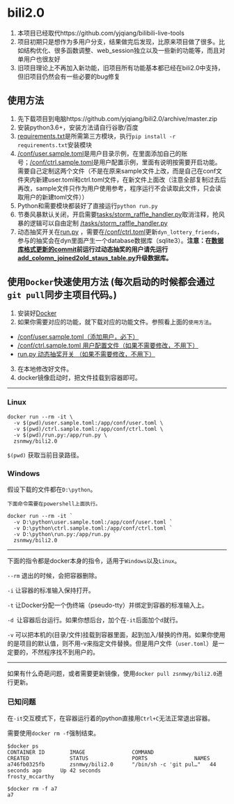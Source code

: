 bili2.0  
========
1. 本项目已经取代https://github.com/yjqiang/bilibili-live-tools  
2. 项目初期只是想作为多用户分支，结果做完后发现，比原来项目做了很多。比如结构优化、很多函数调整、web_session独立以及一些新的功能等，而且对单用户也很友好  
3. 旧项目理论上不再加入新功能，旧项目所有功能基本都已经在bili2.0中支持，但旧项目仍然会有一些必要的bug修复  


使用方法
-------
1. 先下载项目到电脑https://github.com/yjqiang/bili2.0/archive/master.zip
2. 安装python3.6+，安装方法请自行谷歌/百度
3. [requirements.txt](https://github.com/yjqiang/bili2.0/blob/master/requirements.txt)是所需第三方模块，执行`pip install -r requirements.txt`安装模块
4. [/conf/user.sample.toml](https://github.com/yjqiang/bili2.0/blob/master/conf/user.sample.toml)是用户目录示例，在里面添加自己的账号；[/conf/ctrl.sample.toml](https://github.com/yjqiang/bili2.0/blob/master/conf/ctrl.sample.toml)是用户配置示例，里面有说明按需要开启功能。需要自己定制这两个文件（不是在原来sample文件上改，而是自己在conf文件夹内新建user.toml和ctrl.toml文件，在新文件上面改（注意全部复制过去后再改，sample文件只作为用户使用参考，程序运行不会读取此文件，只会读取用户的新建toml文件））
5. Python和需要模块都装好了直接运行`python run.py`
6. 节奏风暴默认关闭，开启需要[tasks/storm_raffle_handler.py](https://github.com/yjqiang/bili2.0/blob/master/tasks/storm_raffle_handler.py#L18)取消注释，抢风暴的逻辑可以自由定制 [/tasks/storm_raffle_handler.py](https://github.com/yjqiang/bili2.0/blob/master/tasks/storm_raffle_handler.py)
7. 动态抽奖开关在[run.py](https://github.com/yjqiang/bili2.0/blob/master/run.py#L94) ，需要在[/conf/ctrl.toml](https://github.com/yjqiang/bili2.0/blob/master/conf/ctrl.toml)更新`dyn_lottery_friends`，参与的抽奖会在dyn里面产生一个database数据库（sqlite3）。**注意：在[数据库格式更新的commit](https://github.com/yjqiang/bili2.0/commit/93fb545add5e3e51adc4704f51def3a5468d8e4a)前运行过动态抽奖的用户请先运行[add_colomn_joined2old_staus_table.py](https://github.com/yjqiang/bili2.0/blob/master/dyn/add_colomn_joined2old_staus_table.py)升级数据库。**


使用`Docker`快速使用方法 (每次启动的时候都会通过`git pull`同步主项目代码。)
-------
1. 安装好[Docker](https://yeasy.gitbooks.io/docker_practice/content/install/)
2. 如果你需要对应的功能，就下载对应的功能文件。参照看上面的`使用方法`。
  - [/conf/user.sample.toml（添加用户，必下）](https://raw.githubusercontent.com/yjqiang/bili2.0/master/conf/user.sample.toml)
  - [/conf/ctrl.sample.toml 用户配置文件（如果不需要修改，不用下）](https://raw.githubusercontent.com/yjqiang/bili2.0/master/conf/ctrl.sample.toml)
  - [run.py 动态抽奖开关 （如果不需要修改，不用下）](https://raw.githubusercontent.com/yjqiang/bili2.0/master/run.py)
3. 在本地修改好文件。
4. docker镜像启动时，把文件挂载到容器即可。

---

### Linux

```
docker run --rm -it \
  -v $(pwd)/user.sample.toml:/app/conf/user.toml \
  -v $(pwd)/ctrl.sample.toml:/app/conf/ctrl.toml \
  -v $(pwd)/run.py:/app/run.py \
  zsnmwy/bili2.0
```

`$(pwd)` 获取当前目录路径。

### Windows

假设下载的文件都在`D:\python`。

```
下面命令需要在powershell上面执行。

docker run --rm -it `
  -v D:\python\user.sample.toml:/app/conf/user.toml `
  -v D:\python\ctrl.sample.toml:/app/conf/ctrl.toml `
  -v D:\python\run.py:/app/run.py `
  zsnmwy/bili2.0
```
---

下面的指令都是docker本身的指令，适用于`Windows`以及`Linux`。

`--rm` 退出的时候，会把容器删除。

`-i` 让容器的标准输入保持打开。

`-t` 让Docker分配一个伪终端（pseudo-tty）并绑定到容器的标准输入上。

`-d `让容器后台运行。如果你想后台，加个在`-it`后面加个`d`就行。

`-v` 可以把本机的(目录/文件)挂载到容器里面，起到加入/替换的作用。如果你使用的是项目的默认值，则不用-v来指定文件替换。但是用户文件（`user.toml`）是一定要的，不然程序找不到用户的。

---

如果有什么奇葩问题，或者需要更新镜像，使用`docker pull zsnmwy/bili2.0`进行更新。

### 已知问题

在`-it`交互模式下，在容器运行着的python直接用`Ctrl+C`无法正常退出容器。

需要使用`docker rm -f`强制结束。

```
$docker ps
CONTAINER ID        IMAGE               COMMAND                  CREATED             STATUS              PORTS               NAMES
a746fb0325fb        zsnmwy/bili2.0      "/bin/sh -c 'git pul…"   44 seconds ago      Up 42 seconds                           frosty_mccarthy

$docker rm -f a7
a7
```
